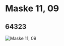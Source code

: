# Maske 11,  09
## 64323
![Maske 11,  09](https://lc-www-live-s.legocdn.com/media/bricks/5/2/4537493.jpg)